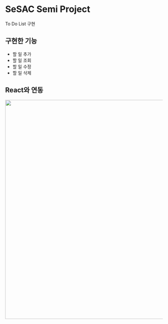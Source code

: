 # SeSAC Semi Project

To Do List 구현

## 구현한 기능

* 할 일 추가
* 할 일 조회
* 할 일 수정
* 할 일 삭제

## React와 연동

<img src="https://github.com/user-attachments/assets/6c47df27-b1f1-47cb-bb1c-b6e2c1d66212" width="700px">
